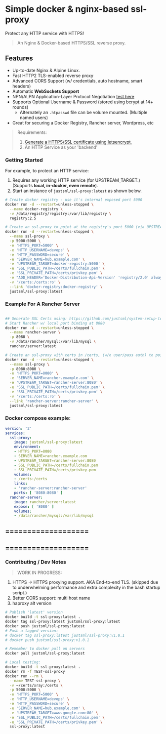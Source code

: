 # Simple docker & nginx-based ssl-proxy

Protect any HTTP service with HTTPS!
> An Nginx & Docker-based HTTPS/SSL reverse proxy.

## Features

* Up-to-date Nginx & Alpine Linux.
* Fast HTTP2 TLS-enabled reverse proxy
* Advanced CORS Support (w/ credentials, auto hostname, smart headers)
* Automatic **WebSockets Support**
* NPN/ALPN Application-Layer Protocol Negotiation [test here](https://tools.keycdn.com/http2-test)
* Supports Optional Username & Password (stored using bcrypt at 14+ rounds)
  * Alternately an `.htpasswd` file can be volume mounted. (Multiple named users)
* Great for securing a Docker Registry, Rancher server, Wordpress, etc

> Requirements:
>
> 1. [Generate a HTTPS/SSL certificate using letsencrypt.](https://gist.github.com/justsml/63d2884e1cd88d6785999a2eb09cf48e)
> 1. An HTTP Service as your 'backend'


### Getting Started

For example, to protect an HTTP service:

1. Requires any working HTTP service (for UPSTREAM_TARGET.) (Supports **local, in-docker, even remote**).
1. Start an instance of `justsml/ssl-proxy:latest` as shown below.

```sh
# Create docker registry - use it's internal exposed port 5000
docker run -d --restart=unless-stopped \
  --name docker-registry \
  -v /data/registry/registry:/var/lib/registry \
  registry:2.5

# Create an ssl-proxy to point at the registry's port 5000 (via UPSTREAM_TARGET option - see below.)
docker run -d --restart=unless-stopped \
  --name ssl-proxy \
  -p 5000:5000 \
  -e 'HTTPS_PORT=5000' \
  -e 'HTTP_USERNAME=devops' \
  -e 'HTTP_PASSWORD=secure' \
  -e 'SERVER_NAME=hub.example.com' \
  -e 'UPSTREAM_TARGET=docker-registry:5000' \
  -e 'SSL_PUBLIC_PATH=/certs/fullchain.pem' \
  -e 'SSL_PRIVATE_PATH=/certs/privkey.pem' \
  -e "ADD_HEADER='Docker-Distribution-Api-Version' 'registry/2.0' always" \
  -v '/certs:/certs:ro' \
  --link 'docker-registry:docker-registry' \
  justsml/ssl-proxy:latest

```

### Example For A Rancher Server

```sh

## Generate SSL Certs using: https://github.com/justsml/system-setup-tools/blob/master/letsencrypt-docker.sh
# Start Rancher w/ local port binding at 8080
docker run -d --restart=unless-stopped \
  --name rancher-server \
  -p 8080 \
  -v /data/rancher/mysql:/var/lib/mysql \
  rancher/server:latest

# Create an ssl-proxy with certs in /certs, (w/o user/pass auth) to point at the local rancher-server's port 8080
docker run -d --restart=unless-stopped \
  --name ssl-proxy \
  -p 8080:8080 \
  -e 'HTTPS_PORT=8080' \
  -e 'SERVER_NAME=rancher.example.com' \
  -e 'UPSTREAM_TARGET=rancher-server:8080' \
  -e 'SSL_PUBLIC_PATH=/certs/fullchain.pem' \
  -e 'SSL_PRIVATE_PATH=/certs/privkey.pem' \
  -v '/certs:/certs:ro' \
  --link 'rancher-server:rancher-server' \
  justsml/ssl-proxy:latest

```



### Docker compose example:

```yaml
version: '2'
services:
  ssl-proxy:
    image: justsml/ssl-proxy:latest
    environment:
    - HTTPS_PORT=8080
    - SERVER_NAME=rancher.example.com
    - UPSTREAM_TARGET=rancher-server:8080
    - SSL_PUBLIC_PATH=/certs/fullchain.pem
    - SSL_PRIVATE_PATH=/certs/privkey.pem
    volumes:
    - /certs:/certs
    links:
    - 'rancher-server:rancher-server'
    ports: [ '8080:8080' ]
  rancher-server:
    image: rancher/server:latest
    expose: [ '8080' ]
    volumes:
    - /data/rancher/mysql:/var/lib/mysql
```




===================
-------------------
===================
-------------------






### Contributing / Dev Notes

> WORK IN PROGRESS:

1. HTTPS -> HTTPS proxying support. AKA End-to-end TLS. (skipped due to underwhelming performance and extra complexity in the bash startup script.)
1. Better CORS support: multi host name
1. haproxy alt version


```sh
# Publish 'latest' version
docker build -t ssl-proxy:latest .
docker tag ssl-proxy:latest justsml/ssl-proxy:latest
docker push justsml/ssl-proxy:latest
# Push a tagged version:
# docker tag ssl-proxy:latest justsml/ssl-proxy:v1.0.1
# docker push justsml/ssl-proxy:v1.0.1

# Remember to docker pull on servers
docker pull justsml/ssl-proxy:latest

# Local testing:
docker build -t ssl-proxy:latest .
docker rm -f TEST-ssl-proxy
docker run --rm \
  --name TEST-ssl-proxy \
  -v ~/certs/xray:/certs \
  -p 5000:5000 \
  -e 'HTTPS_PORT=5000' \
  -e 'HTTP_USERNAME=devops' \
  -e 'HTTP_PASSWORD=secure' \
  -e 'SERVER_NAME=hub.example.com' \
  -e 'UPSTREAM_TARGET=www.google.com:80' \
  -e 'SSL_PUBLIC_PATH=/certs/fullchain.pem' \
  -e 'SSL_PRIVATE_PATH=/certs/privkey.pem' \
  ssl-proxy:latest


```


